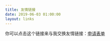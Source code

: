 ```yaml
---
title: 友情链接
date: 2019-06-03 01:00:00
layout: links
---
```


你可以点击这个链接来与我交换友情链接：[申请表单](https://itypen.feishu.cn/share/base/shrcnkpW6LUVDgnEhifZi4a7xJe)